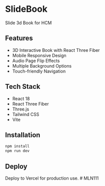 # SlideBook

Slide 3d Book for HCM

## Features

- 3D Interactive Book with React Three Fiber
- Mobile Responsive Design
- Audio Page Flip Effects
- Multiple Background Options
- Touch-friendly Navigation

## Tech Stack

- React 18
- React Three Fiber
- Three.js
- Tailwind CSS
- Vite

## Installation

```bash
npm install
npm run dev
```

## Deploy

Deploy to Vercel for production use.
#   M L N 1 1 1  
 
